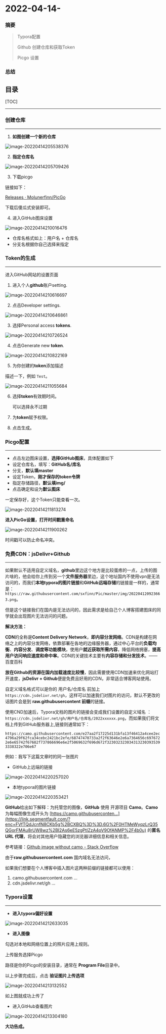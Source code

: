 # 2022-04-14-

### 摘要
> Typora配置
>
> Github 创建仓库和获取Token
>
>  Picgo 设置

### 总结
> 

目录
---
[TOC]

------

### 创建仓库

---

1. **如图创建一个新的仓库**

![image-20220414205538376](https://cdn.jsdelivr.net/gh/sxfinn/Pic/img/202204142055655.png)



2. **指定仓库名**

![image-20220414205709426](https://cdn.jsdelivr.net/gh/sxfinn/Pic/img/202204142057604.png)



3. 下载picgo

链接如下：

[Releases · Molunerfinn/PicGo](https://github.com/Molunerfinn/PicGo/releases)

下载后傻瓜式安装即可。

4. 进入GitHub图床设置

![image-20220414210016476](https://cdn.jsdelivr.net/gh/sxfinn/Pic/img/202204142100587.png)

* 仓库名格式如上：用户名 + 仓库名
* 分支名根据你自己选择来指定



### Token的生成

---

进入GitHub网站的设置页面

1. 进入个人**github**账户setting.

![image-20220414210616697](https://cdn.jsdelivr.net/gh/sxfinn/Pic/img/202204142106894.png)

2. 点击Developer settings.

![image-20220414210646861](https://cdn.jsdelivr.net/gh/sxfinn/Pic/img/202204142106020.png)

3. 选择Personal access **tokens**.

![image-20220414210726524](https://cdn.jsdelivr.net/gh/sxfinn/Pic/img/202204142107635.png)

4. 点击Generate new **token**.

![image-20220414210822169](https://cdn.jsdelivr.net/gh/sxfinn/Pic/img/202204142108277.png)

5. 为你创建的**token**添加描述

描述一下，例如 `Test`。

![image-20220414211055684](https://cdn.jsdelivr.net/gh/sxfinn/Pic/img/202204142110829.png)

6. 选择**token**有效期时间。 

   可以选择永不过期

   

7. 为**token**赋予权限。



8. 点击生成。

### Picgo配置

---

- 点击左边图床设置，**选择GitHub图床**，具体配置如下
- 设定仓库名，填写：**GitHub名/库名**
- 分支，**默认填master**
- 设定Token，**刚才保存的token令牌**
- 指定存储路径，**默认填img/**
- 点击确定和设为**默认图床**

一定保存好，这个Token只能查看一次。

![image-20220414211813274](https://cdn.jsdelivr.net/gh/sxfinn/Pic/img/202204142118405.png)



**进入PicGo设置，打开时间戳重命名**

![image-20220414211900262](https://cdn.jsdelivr.net/gh/sxfinn/Pic/img/202204142119369.png)

时间戳可以防止命名冲突。

### 免费CDN：jsDelivr+Github

---

如果默认不适用自定义域名，**github**里边这个地方是比较蛋疼的一点，上传的图片啥的，他会给你上传到另一个**文件服务器**里边，这个地址国内不使用vpn是无法访问的，而我们**本地typora的图片链接**和**GitHub远端存储**的链接是一样的，通常是：`https://raw.githubusercontent.com/sxfinn/Pic/master/img/202204120923663.png`。

但是这个链接我们在国内是无法访问的，因此需求是给自己个人博客搭建图床的同学就会出现图片无法访问的问题。



**解决方法：**

**CDN**的全称是**Content Delivery Network**，**即内容分发网络**。CDN是构建在网络之上的内容分发网络，依靠部署在各地的边缘服务器，通过中心平台的**负载均衡**、**内容分发**、**调度等功能模块**，使用户**就近获取所需内容**，降低网络拥塞，**提高用户访问响应速度和命中率**。CDN的关键技术主要有**内容存储和分发技术**。——百度百科

**放在Github的资源在国内加载速度比较慢**，因此需要使用CDN加速来优化网站打开速度，**jsDelivr + Github**便是免费且好用的CDN，非常适合博客网站使用。

自定义域名格式可以是你的 用户名/仓库名 前加上`https://cdn.jsdelivr.net/gh`，这样可以加速我们对图片的访问，默认不更改的话图片会是到 **raw.githubusercontent 前缀**的链接。



使用CND加速后，Typora文档的图片的链接会变成我们设置的自定义域名 ：`https://cdn.jsdelivr.net/gh/用户名/仓库名/2022xxxxxx.png`，而如果我们将文档上传到GitHub服务器上,链接则通常如下：

`https://camo.githubusercontent.com/e27aa2f17225d131bfa13f46412a4cee2ec4796a29f62fca34cebc2421bc2efe/68747470733a2f2f63646e2e6a7364656c6976722e6e65742f67682f737866696e6e2f5069632f696d672f3230323230343132303935393338322e706e67`

例如：我写下这篇文章时的同一张图片

* GitHub上远端的链接

![image-20220414220257020](https://cdn.jsdelivr.net/gh/sxfinn/Pic/img/202204142202219.png)



* 本地typora的图片链接

![image-20220414220353421](https://cdn.jsdelivr.net/gh/sxfinn/Pic/img/202204142203542.png)

**GitHub**给出如下解释：为托管您的图像，**GitHub** 使用 开源项目 **Camo**。**Camo** 为每幅图像生成开头为 [https://camo.githubuserconten...](https://link.segmentfault.com/?enc=FVfTQdJcnfN8CKb5g%2BCXBQ%3D%3D.6G%2F0HTMeWyqzLrQ35QGorFMAu8rUW8wz%2BI2As6eE5zgPtIZzA4oV9OfANMP%2F4b0u) 的**匿名 URL 代理**，将会对其他用户隐藏您的浏览器详细信息和相关信息。

参考链接：[Github image without camo - Stack Overflow](https://stackoverflow.com/questions/57857193/github-image-without-camo)



由于**raw.githubusercontent.com** 国内域名无法访问，

如果我们想要在个人博客中插入图片这两种前缀的链接都可以使用：

1. camo.githubusercontent.com ...
2. cdn.jsdelivr.net/gh ...



### Typora设置

---

* **进入typora偏好设置**

![image-20220414212633035](https://cdn.jsdelivr.net/gh/sxfinn/Pic/img/202204142126180.png)



* **进入图像**

勾选对本地和网络位置上的照片应用上规则。



上传服务选择Picgo

路径是你的Picgo的安装目录，通常在 **Program File**目录中。



以上步骤完成后，点击 **验证图片上传选项**



![image-20220414213132552](https://cdn.jsdelivr.net/gh/sxfinn/Pic/img/202204142131607.png)

如上图就成功上传了



* 进入GitHub查看图片

![image-20220414213304180](https://cdn.jsdelivr.net/gh/sxfinn/Pic/img/202204142133258.png)



**大功告成。**

